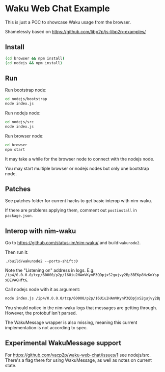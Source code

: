 # Waku Web Chat Example

This is just a POC to showcase Waku usage from the browser.

Shamelessly based on https://github.com/libp2p/js-libp2p-examples/

## Install

``` sh
(cd browser && npm install)
(cd nodejs && npm install)
```

## Run

Run bootstrap node:

``` sh
cd nodejs/bootstrap
node index.js
```

Run nodejs node:

``` sh
cd nodejs/src
node index.js
```


Run browser node:

``` sh
cd browser
npm start 
```

It may take a while for the browser node to connect with the nodejs node.

You may start multiple browser or nodejs nodes but only one bootstrap node.

## Patches

See patches folder for current hacks to get basic interop with nim-waku.

If there are problems applying them, comment out `postinstall` in
`package.json`.

## Interop with nim-waku

Go to https://github.com/status-im/nim-waku/ and build `wakunode2`.

Then run it:

```
./build/wakunode2 --ports-shift:0
```

Note the "Listening on" address in logs. E.g. `/ip4/0.0.0.0/tcp/60000/p2p/16Uiu2HAmVKynP3QDpjxS2gujvy2Bp3BEKp8NzKmYspxDEVAGHftG`.

Call nodejs node with it as argument:

``` sh
node index.js /ip4/0.0.0.0/tcp/60000/p2p/16Uiu2HAmVKynP3QDpjxS2gujvy2Bp3BEKp8NzKmYspxDEVAGHftG
```

You should notice in the nim-waku logs that messages are getting through. However, the protobuf isn't parsed.

The WakuMessage wrapper is also missing, meaning this current implementation is
not according to spec.

## Experimental WakuMessage support

For https://github.com/vacp2p/waku-web-chat/issues/1 see nodejs/src. There's a flag there for using WakuMessage, as well as notes on current state.
